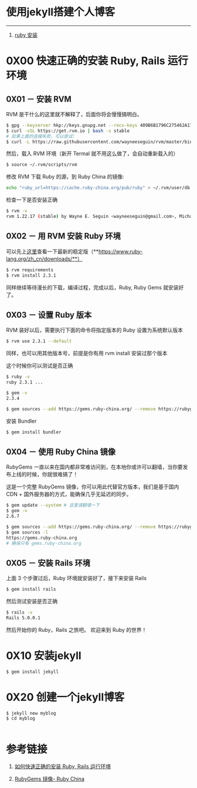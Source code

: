 # 使用jekyll搭建个人博客

------

1. [ruby 安装](#ruby-install)


<a name="ruby-install"></a>
# 0X00 快速正确的安装 Ruby, Rails 运行环境

## 0X01 － 安装 RVM

RVM 是干什么的这里就不解释了，后面你将会慢慢搞明白。

```bash
$ gpg --keyserver hkp://keys.gnupg.net --recv-keys 409B6B1796C275462A1703113804BB82D39DC0E3
$ curl -sSL https://get.rvm.io | bash -s stable
# 如果上面的连接失败，可以尝试: 
$ curl -L https://raw.githubusercontent.com/wayneeseguin/rvm/master/binscripts/rvm-installer | bash -s stable
```

然后，载入 RVM 环境（新开 Termal 就不用这么做了，会自动重新载入的）

```bash
$ source ~/.rvm/scripts/rvm
```

修改 RVM 下载 Ruby 的源，到 Ruby China 的镜像:
```bash
echo "ruby_url=https://cache.ruby-china.org/pub/ruby" > ~/.rvm/user/db
```

检查一下是否安装正确

```bash
$ rvm -v
rvm 1.22.17 (stable) by Wayne E. Seguin <wayneeseguin@gmail.com>, Michal Papis <mpapis@gmail.com> [https://rvm.io/]
```

## 0X02 － 用 RVM 安装 Ruby 环境

可以先上[这里](https://www.ruby-lang.org/zh_cn/downloads/)查看一下最新的稳定版（**https://www.ruby-lang.org/zh_cn/downloads/**）

```bash
$ rvm requirements
$ rvm install 2.3.1
```
同样继续等待漫长的下载，编译过程，完成以后，Ruby, Ruby Gems 就安装好了。

## 0X03 － 设置 Ruby 版本

RVM 装好以后，需要执行下面的命令将指定版本的 Ruby 设置为系统默认版本

```bash
$ rvm use 2.3.1 --default
```

同样，也可以用其他版本号，前提是你有用 rvm install 安装过那个版本

这个时候你可以测试是否正确

```bash
$ ruby -v
ruby 2.3.1 ...

$ gem -v
2.3.4

$ gem sources --add https://gems.ruby-china.org/ --remove https://rubygems.org/
```

安装 Bundler

```bash
$ gem install bundler
```

## 0X04 － 使用 Ruby China 镜像

RubyGems 一直以来在国内都非常难访问到，在本地你或许可以翻墙，当你要发布上线的时候，你就很难搞了！

这是一个完整 RubyGems 镜像，你可以用此代替官方版本，我们是基于国内 CDN + 国外服务器的方式，能确保几乎无延迟的同步。

```bash
$ gem update --system # 这里请翻墙一下
$ gem -v
2.6.7

$ gem sources --add https://gems.ruby-china.org/ --remove https://rubygems.org/
$ gem sources -l
https://gems.ruby-china.org
# 确保只有 gems.ruby-china.org
```

## 0X05 － 安装 Rails 环境

上面 3 个步骤过后，Ruby 环境就安装好了，接下来安装 Rails

```bash
$ gem install rails
```
然后测试安装是否正确

```bash
$ rails -v
Rails 5.0.0.1
```
然后开始你的 Ruby，Rails 之旅吧。
欢迎来到 Ruby 的世界！

# 0X10 安装jekyll

```bash
$ gem install jekyll
```

# 0X20 创建一个jekyll博客

```bash
$ jekyll new myblog
$ cd myblog
```

```bash

```



# 参考链接

1. [如何快速正确的安装 Ruby, Rails 运行环境](https://ruby-china.org/wiki/install_ruby_guide)

2. [RubyGems 镜像- Ruby China](http://gems.ruby-china.org/)
